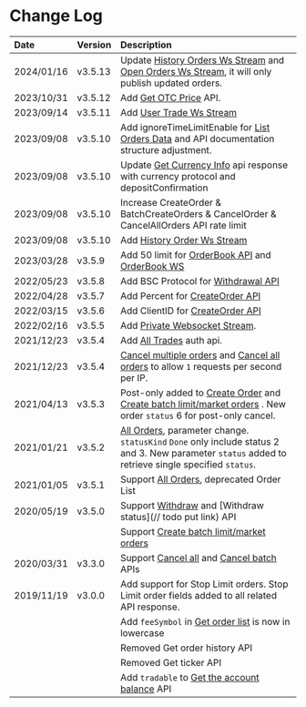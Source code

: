 
# Change Log
| Date       | Version | Description                                                                                                                                                                                       |
| :--------- | :------ | :------------------------------------------------------------------------------------------------------------------------------------------------------------------------------------------------ |
| 2024/01/16 | v3.5.13 | Update [History Orders Ws Stream](./ws/private/history_orders_stream.md) and [Open Orders Ws Stream](./ws/private/open_orders_stream.md), it will only publish updated orders.|
| 2023/10/31 | v3.5.12 | Add [Get OTC Price](./api/v3/public/get_otc_price.md) API.|
| 2023/09/14 | v3.5.11 | Add [User Trade Ws Stream](./ws/private/matches_stream.md)|
| 2023/09/08 | v3.5.10 | Add ignoreTimeLimitEnable for [List Orders Data](./api/v3/private/get_orders_data.md) and API documentation structure adjustment.|
| 2023/09/08 | v3.5.10 | Update [Get Currency Info](./api/v3/public/get_currency_info.md) api response with currency protocol and depositConfirmation  |
| 2023/09/08 | v3.5.10 | Increase CreateOrder & BatchCreateOrders & CancelOrder & CancelAllOrders API rate limit                                                                                                           |
| 2023/09/08 | v3.5.10 | Add [History Order Ws Stream](./ws/private/history_orders_stream.md)  |
| 2023/03/28 | v3.5.9  | Add 50 limit for [OrderBook API](restful-api_V3.md/#get-orderbook-data) and [OrderBook WS](web-socket-api_V3.md/#orderbook-stream)                                                                |
| 2022/05/23 | v3.5.8  | Add BSC Protocol for [Withdrawal API](restful-api_V3.md/#create-withdraw-invoice)                                                                                                                 |
| 2022/04/28 | v3.5.7  | Add Percent for [CreateOrder API](restful-api_V3.md/#create-an-order)                                                                                                                             |
| 2022/03/15 | v3.5.6  | Add ClientID for [CreateOrder API](restful-api_V3.md/#create-an-order)                                                                                                                            |
| 2022/02/16 | v3.5.5  | Add [Private Websocket Stream](web-socket-api_V3.md/#private-websocket-stream).                                                                                                                   |
| 2021/12/23 | v3.5.4  | Add [All Trades](restful-api_V3.md/#) auth api.                                                                                                                                                   |
| 2021/12/23 | v3.5.4  | [Cancel multiple orders](restful-api_V3.md/#cancel-batch-orders) and [Cancel all orders](restful-api_V3.md/#cancel-all-orders) to allow `1` requests per second per IP.                           |
| 2021/04/13 | v3.5.3  | Post-only added to [Create Order](restful-api_V3.md/#create-an-order) and [Create batch limit/market orders](restful-api_V3.md/#create-batch-orders) . New order `status` 6 for post-only cancel. |
| 2021/01/21 | v3.5.2  | [All Orders](restful-api_V3.md/#list-orders-data), parameter change. `statusKind` `Done` only include status 2 and 3. New parameter `status` added to retrieve single specified `status`.         |
| 2021/01/05 | v3.5.1  | Support [All Orders](restful-api_V3.md/#list-orders-data), deprecated Order List                                                                                                                  |
| 2020/05/19 | v3.5.0  | Support [Withdraw](restful-api_V3.md/#create-withdraw-invoice) and [Withdraw status](// todo put link) API                                                                                        |
|            |         | Support [Create batch limit/market orders](restful-api_V3.md/#create-batch-orders)                                                                                                                |
| 2020/03/31 | v3.3.0  | Support [Cancel all](restful-api_V3.md/#cancel-all-orders) and [Cancel batch](restful-api_V3.md/#cancel-batch-orders) APIs                                                                        |
| 2019/11/19 | v3.0.0  | Add support for Stop Limit orders. Stop Limit order fields added to all related API response.                                                                                                     |
|            |         | Add `feeSymbol` in [Get order list](restful-api_V3.md/#list-orders-data) is now in lowercase                                                                                                      |
|            |         | Removed Get order history API                                                                                                                                                                     |
|            |         | Removed Get ticker API                                                                                                                                                                            |
|            |         | Add `tradable` to [Get the account balance](restful-api_V3.md/#get-user-balance) API                                                                                                              |